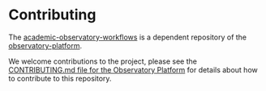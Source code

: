 # Contributing

The [academic-observatory-workflows](https://github.com/The-Academic-Observatory/academic-observatory-workflows) is a dependent repository of the [observatory-platform](https://github.com/The-Academic-Observatory/observatory-platform).

We welcome contributions to the project, please see the [CONTRIBUTING.md file for the Observatory Platform](https://github.com/The-Academic-Observatory/observatory-platform//blob/develop/CONTRIBUTING.md) for details about how to contribute to this repository.
